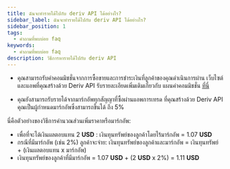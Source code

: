 ```yaml
---
title: ฉันจะทำรายได้ไปกับ deriv API ได้อย่างไร?
sidebar_label: ฉันจะทำรายได้ไปกับ deriv API ได้อย่างไร?
sidebar_position: 1
tags:
  - คำถามที่พบบ่อย faq
keywords:
  - คำถามที่พบบ่อย faq
description: วิธีการหารายได้ไปกับ deriv API
---
```


- คุณสามารถรับค่าคอมมิชชั่นจากการซื้อขายและการชำระเงินที่ลูกค้าของคุณดำเนินการผ่าน
  เว็บไซต์และแอพที่คุณสร้างด้วย Deriv API รับรายละเอียดเพิ่มเติมเกี่ยวกับ
  แผนค่าคอมมิชชั่น [ที่นี่](https://deriv.com/partners/affiliate-ib)

- คุณยังสามารถรับรายได้จากมาร์กอัพทุกสัญญาที่ซื้อผ่านแอพการเทรด
  ที่คุณสร้างด้วย Deriv API คุณเป็นผู้กำหนดมาร์กอัพซึ่งสามารถขึ้นได้
  ถึง 5%

นี่คือตัวอย่างของวิธีการคำนวณส่วนเพิ่มราคาหรือมาร์กอัพ:

- เพื่อที่จะได้เงินผลตอบแทน 2 **USD** : เงินทุนทรัพย์ของลูกค้าโดยไร้มาร์กอัพ = 1.07 **USD**
- กรณีที่มีมาร์กอัพ (เช่น 2%) ลูกค้าจะจ่าย: เงินทุนทรัพย์ของลูกค้าและมาร์กอัพ =
  เงินทุนทรัพย์ + (เงินผลตอบแทน x มาร์กอัพ)
- เงินทุนทรัพย์ของลูกค้าที่มีมาร์กอัพ = 1.07 **USD** + (2 **USD** x 2%) = 1.11 **USD**
